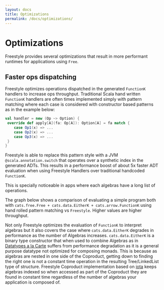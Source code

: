 ```yaml
---
layout: docs
title: Optimizations
permalink: /docs/optimizations/
---
```


# Optimizations

Freestyle provides several optimizations that result in more performant runtimes for applications using `Free`.

## Faster ops dispatching

Freestyle optimizes operations dispatched in the generated `FunctionK` handlers to increase ops throughput.
Traditional Scala hand written `FunctionK` handlers are often times implemented simply with pattern matching where each case is considered with constructor based patterns as in the example below:

```scala
val handler = new (Op ~> Option) {
 override def apply[A](fa: Op[A]): Option[A] = fa match {
    case Op1(x) => ...
    case Op2(x) => ...
    case Op3(x) => ...
 }
}
```

Freestyle is able to replace this pattern style with a JVM `@scala.annotation.switch` that operates over a synthetic index in the generated ADTs.
This results in a performance boost of about 5x faster ADT evaluation when using Freestyle Handlers over traditional handcoded `FunctionK`.

This is specially noticeable in apps where each algebras have a long list of operations.

The graph below shows a comparison of evaluating a simple program both with `cats.free.Free + cats.data.EitherK + cats.arrow.FunctionK` using hand rolled pattern matching vs `Freestyle`.
Higher values are higher throughput.

<canvas id="bench-functionk" width="400" height="400"></canvas>

Not only Freestyle optimizes the evaluation of `FunctionK` to interpret algebras but it also covers the case where `cats.data.EitherK` degrades in performance as the number of Algebras increases.
`cats.data.EitherK` is a binary type constructor that when used to combine Algebras as in [Datatypes a la Carte](http://www.cs.ru.nl/~W.Swierstra/Publications/DataTypesALaCarte.pdf) suffers from performance
degradation as it is a general purpose datatype not optimized for composing monads. This is because as algebras are nested in one side of the Coproduct, getting down to finding the right one is not a constant time operation in the resulting Tree/LinkedList type of structure.
Freestyle Coproduct implementation based on [iota](https://github.com/47deg/iota) keeps algebras indexed so when accessed as part of the Coproduct they are found in constant time regardless of the number of algebras your application is composed of.

<canvas id="bench-coproduct" width="400" height="400"></canvas>

<script src="https://cdnjs.cloudflare.com/ajax/libs/Chart.js/2.5.0/Chart.min.js"></script>
<script src="https://cdnjs.cloudflare.com/ajax/libs/jquery/1.11.3/jquery.min.js">
</script>
<script src="//cdnjs.cloudflare.com/ajax/libs/numeral.js/2.0.6/numeral.min.js"></script>
<script src="http://underscorejs.org/underscore-min.js">
</script>
<script>
    Chart.defaults.global.defaultFontColor = 'rgba(16,42,68,0.7)';
    Chart.defaults.global.defaultFontFamily = 'pragmatapro';
                      function renderFunctionKGraph() {
        $.getJSON( 'bench-functionk.json', function( data ) {       
                  var ctx = document.getElementById('bench-functionk');
                  var catsData = _.filter(data, function(d){ return d.benchmark.endsWith('cats'); })
                  var freestyleData = _.filter(data, function(d){ return d.benchmark.endsWith('freestyle'); })
                  var labels = _.map(freestyleData, function(d){ return d.benchmark.split(".")[1].replace(/_/g, ' ').trim(); })
                  var myChart = new Chart(ctx, {
                    type: 'line',
                    data: {
                        labels: labels,
                        datasets: [{
                            label: 'cats.free.Free ops/sec',
                            data: _.map(catsData, function(d){ return Math.ceil(d.primaryMetric.score); }),
                            borderWidth: 1,
                            borderColor: 'rgba(241, 250, 140, 1)',
                            backgroundColor: 'rgba(241, 250, 140, 0.2)'
                        },{
                            label: 'freestyle ops/sec',
                            data: _.map(freestyleData, function(d){ return Math.ceil(d.primaryMetric.score); }),
                            borderWidth: 1,
                            borderColor: 'rgba(139, 233, 253, 1)',
                            backgroundColor: 'rgba(139, 233, 253, 0.2)'
                        }]
                    },
                    options: {
                        scales: {
                            yAxes: [{
                                ticks: {
                                   beginAtZero: true,
                                   callback: function(value, index, values) {
                                     return numeral(value).format('0a');
                                   }
                                }
                            }]
                        }
                    }
                  });
        });
    }
    function renderCoproductGraph() {
        $.getJSON( 'bench-coproduct.json', function( rawData ) {       
                  var ctx = document.getElementById('bench-coproduct');
                  var data = rawData.sort(function(a, b) { return a.n - b.n }); //.filter(function(d) { return d.n <= 40 });
                  var catsData = data.filter(function(d) { return d.impl == "cats" })
                  var iotaData = data.filter(function(d) { return d.impl == "iota" })
                  var labels = _.map(iotaData, function(d){ return d.n; })
                  var myChart = new Chart(ctx, {
                    type: 'line',
                    data: {
                        labels: labels,
                        datasets: [{
                            label: 'cats.data.Coproduct ops/sec',
                            data: _.map(catsData, function(d){ return Math.ceil(d.score.value); }),
                            borderWidth: 1,
                            borderColor: 'rgba(241, 250, 140, 1)',
                            backgroundColor: 'rgba(241, 250, 140, 0.2)'
                        },{
                            label: 'iota ops/sec',
                            data: _.map(iotaData, function(d){ return Math.ceil(d.score.value); }),
                            borderWidth: 1,
                            borderColor: 'rgba(139, 233, 253, 1)',
                            backgroundColor: 'rgba(139, 233, 253, 0.2)'
                        }]
                    },
                    options: {
                        scales: {
                            yAxes: [{
                                ticks: {
                                   beginAtZero: true,
                                   callback: function(value, index, values) {
                                     return numeral(value).format('0a');
                                   }
                                }
                            }]
                        }
                    }
                  });
        });
    }
    $( document ).ready(function() {
        renderFunctionKGraph();
        renderCoproductGraph();
    });
</script>
